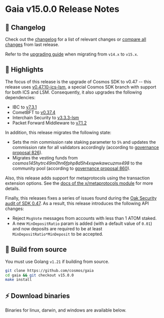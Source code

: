 # Gaia v15.0.0  Release Notes 

## 📝 Changelog

Check out the [changelog](https://github.com/cosmos/gaia/blob/v15.0.0/CHANGELOG.md) for a list of relevant changes or [compare all changes](https://github.com/cosmos/gaia/compare/v14.1.0...v15.0.0) from last release.

<!-- Add the following line for major releases -->
Refer to the [upgrading guide](https://github.com/cosmos/gaia/blob/release/v15.x/UPGRADING.md) when migrating from `v14.x` to `v15.x`.

## 🚀 Highlights

<!-- Add any highlights of this release --> 

The focus of this release is the upgrade of Cosmos SDK to v0.47 -- this release uses [v0.47.10-ics-lsm](https://github.com/cosmos/cosmos-sdk/tree/v0.47.10-ics-lsm), a special Cosmos SDK branch with support for both ICS and LSM. Consequently, it also upgrades the following dependencies:

- IBC to [v7.3.1](https://github.com/cosmos/ibc-go/releases/tag/v7.3.1)
- CometBFT to [v0.37.4](https://github.com/cometbft/cometbft/releases/tag/v0.37.4)
- Interchain Security to [v3.3.3-lsm](https://github.com/cosmos/interchain-security/releases/tag/v3.3.3-lsm)
- Packet Forward Middleware to [v7.1.2](https://github.com/cosmos/ibc-apps/releases/tag/middleware%2Fpacket-forward-middleware%2Fv7.1.2)

In addition, this release migrates the following state:

- Sets the min commission rate staking parameter to `5%` and updates the commission rate for all validators accordingly (according to [governance proposal 826](https://www.mintscan.io/cosmos/proposals/826)). 
- Migrates the vesting funds from _cosmos145hytrc49m0hn6fphp8d5h4xspwkawcuzmx498_
 to the community pool (according to [governance proposal 860](https://www.mintscan.io/cosmos/proposals/860)).

Also, this release adds support for metaprotocols using the transaction extension options. See the [docs of the x/metaprotocols module](https://github.com/cosmos/gaia/tree/release/v15.x/x/metaprotocols) for more details.  

Finally, this releases fixes a series of issues found during the [Oak Security audit of SDK 0.47](https://github.com/oak-security/audit-reports/blob/master/Cosmos%20SDK/2024-01-23%20Audit%20Report%20-%20Cosmos%20SDK%20v1.0.pdf). As a result, this release introduces the following API changes:

 - Reject `MsgVote` messages from accounts with less than 1 ATOM staked.
 - A new `MinDepositRatio` param is added (with a default value of `0.01`) and now deposits are required to be at least `MinDepositRatio*MinDeposit` to be accepted.


## 🔨 Build from source

You must use Golang `v1.21` if building from source.

```bash
git clone https://github.com/cosmos/gaia
cd gaia && git checkout v15.0.0
make install
```

## ⚡️ Download binaries

Binaries for linux, darwin, and windows are available below.